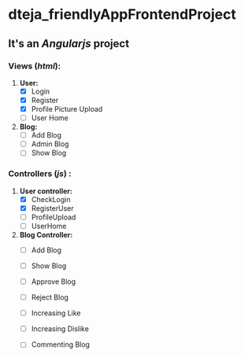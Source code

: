 # dteja_friendlyAppFrontendProject

## It's an *Angularjs* project

### Views (*html*):
  1. **User:**
      - [x] Login
      - [x] Register
      - [x] Profile Picture Upload
      - [ ] User Home

  2. **Blog:**
      - [ ] Add Blog
      - [ ] Admin Blog
      - [ ] Show Blog
    
### Controllers (*js*) :
  1. **User controller:**
      - [x] CheckLogin
      - [x] RegisterUser
      - [ ] ProfileUpload
      - [ ] UserHome
    
  2. **Blog Controller:**
      - [ ] Add Blog
      - [ ] Show Blog
      - [ ] Approve Blog
      - [ ] Reject Blog
      - [ ] Increasing Like
      - [ ] Increasing Dislike
      - [ ] Commenting Blog
    


